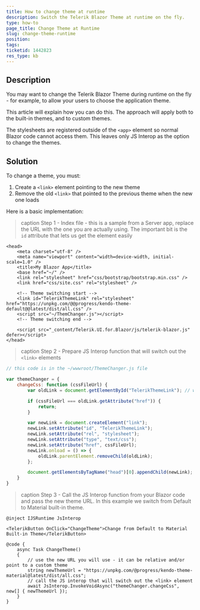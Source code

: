 ```yaml
---
title: How to change theme at runtime
description: Switch the Telerik Blazor Theme at runtime on the fly.
type: how-to
page_title: Change Theme at Runtime
slug: change-theme-runtime
position: 
tags: 
ticketid: 1442823
res_type: kb
---
```



## Description
You may want to change the Telerik Blazor Theme during runtime on the fly - for example, to allow your users to choose the application theme.

This article will explain how you can do this. The approach will apply both to the built-in themes, and to custom themes.

The stylesheets are registered outside of the `<app>` element so normal Blazor code cannot access them. This leaves only JS Interop as the option to change the themes.

## Solution
To change a theme, you must:

1. Create a `<link>` element pointing to the new theme
1. Remove the old `<link>` that pointed to the previous theme when the new one loads

Here is a basic implementation:

>caption Step 1 - Index file - this is a sample from a Server app, replace the URL with the one you are actually using. The important bit is the `id` attribute that lets us get the element easily

````CSHTML
<head>
    <meta charset="utf-8" />
    <meta name="viewport" content="width=device-width, initial-scale=1.0" />
    <title>My Blazor App</title>
    <base href="~/" />
    <link rel="stylesheet" href="css/bootstrap/bootstrap.min.css" />
    <link href="css/site.css" rel="stylesheet" />
    
    <!-- Theme switching start -->
    <link id="TelerikThemeLink" rel="stylesheet" href="https://unpkg.com/@@progress/kendo-theme-default@@latest/dist/all.css" />
    <script src="~/ThemChanger.js"></script>
    <!-- Theme switching end -->
    
    <script src="_content/Telerik.UI.for.Blazor/js/telerik-blazor.js" defer></script>
</head>
````

>caption Step 2 - Prepare JS Interop function that will switch out the `<link>` elements

````JavaScript
// this code is in the ~/wwwroot/ThemeChanger.js file

var themeChanger = {
    changeCss: function (cssFileUrl) {
        var oldLink = document.getElementById("TelerikThemeLink"); // we have this id on the <link> that references the theme

        if (cssFileUrl === oldLink.getAttribute("href")) {
            return;
        }

        var newLink = document.createElement("link");
        newLink.setAttribute("id", "TelerikThemeLink");
        newLink.setAttribute("rel", "stylesheet");
        newLink.setAttribute("type", "text/css");
        newLink.setAttribute("href", cssFileUrl);
        newLink.onload = () => {
            oldLink.parentElement.removeChild(oldLink);
        };

        document.getElementsByTagName("head")[0].appendChild(newLink);
    }
}
````

>caption Step 3 - Call the JS Interop function from your Blazor code and pass the new theme URL. In this example we switch from Default to Material built-in theme.

````CSHTML
@inject IJSRuntime JsInterop

<TelerikButton OnClick="ChangeTheme">Change from Default to Material Built-in Theme</TelerikButton>

@code {
    async Task ChangeTheme()
    {
        // use the new URL you will use - it can be relative and/or point to a custom theme
        string newThemeUrl = "https://unpkg.com/@progress/kendo-theme-material@latest/dist/all.css";
        // call the JS interop that will switch out the <link> element
        await JsInterop.InvokeVoidAsync("themeChanger.changeCss", new[] { newThemeUrl });
    }
}
````

